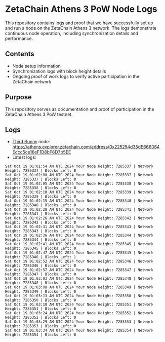 # ZetaChain Athens 3 PoW Node Logs
This repository contains logs and proof that we have successfully set up and run a node on the ZetaChain Athens 3 network. The logs demonstrate continuous node operation, including synchronization details and performance.

## Contents
- Node setup information
- Synchronization logs with block height details
- Ongoing proof of work logs to verify active participation in the ZetaChain network

## Purpose
This repository serves as documentation and proof of participation in the ZetaChain Athens 3 PoW testnet.

## Logs

- [Third Bunny](https://thirdbunny.xyz/) node: https://athens.explorer.zetachain.com/address/0x225254d35dE666064Eccc5ce16eF1D8bF8D7b5EE
- Latest logs:
```
Sat Oct 19 01:01:54 AM UTC 2024 Your Node Height: 7285337 | Network Height: 7285337 | Blocks Left: 0
Sat Oct 19 01:02:00 AM UTC 2024 Your Node Height: 7285337 | Network Height: 7285337 | Blocks Left: 0
Sat Oct 19 01:02:05 AM UTC 2024 Your Node Height: 7285338 | Network Height: 7285338 | Blocks Left: 0
Sat Oct 19 01:02:10 AM UTC 2024 Your Node Height: 7285339 | Network Height: 7285339 | Blocks Left: 0
Sat Oct 19 01:02:15 AM UTC 2024 Your Node Height: 7285340 | Network Height: 7285340 | Blocks Left: 0
Sat Oct 19 01:02:20 AM UTC 2024 Your Node Height: 7285341 | Network Height: 7285341 | Blocks Left: 0
Sat Oct 19 01:02:26 AM UTC 2024 Your Node Height: 7285342 | Network Height: 7285342 | Blocks Left: 0
Sat Oct 19 01:02:31 AM UTC 2024 Your Node Height: 7285343 | Network Height: 7285343 | Blocks Left: 0
Sat Oct 19 01:02:36 AM UTC 2024 Your Node Height: 7285344 | Network Height: 7285344 | Blocks Left: 0
Sat Oct 19 01:02:41 AM UTC 2024 Your Node Height: 7285345 | Network Height: 7285345 | Blocks Left: 0
Sat Oct 19 01:02:47 AM UTC 2024 Your Node Height: 7285345 | Network Height: 7285346 | Blocks Left: 1
Sat Oct 19 01:02:52 AM UTC 2024 Your Node Height: 7285346 | Network Height: 7285346 | Blocks Left: 0
Sat Oct 19 01:02:57 AM UTC 2024 Your Node Height: 7285347 | Network Height: 7285347 | Blocks Left: 0
Sat Oct 19 01:03:03 AM UTC 2024 Your Node Height: 7285348 | Network Height: 7285348 | Blocks Left: 0
Sat Oct 19 01:03:08 AM UTC 2024 Your Node Height: 7285349 | Network Height: 7285349 | Blocks Left: 0
Sat Oct 19 01:03:13 AM UTC 2024 Your Node Height: 7285350 | Network Height: 7285350 | Blocks Left: 0
Sat Oct 19 01:03:18 AM UTC 2024 Your Node Height: 7285351 | Network Height: 7285351 | Blocks Left: 0
Sat Oct 19 01:03:24 AM UTC 2024 Your Node Height: 7285352 | Network Height: 7285352 | Blocks Left: 0
Sat Oct 19 01:03:29 AM UTC 2024 Your Node Height: 7285353 | Network Height: 7285353 | Blocks Left: 0
Sat Oct 19 01:03:34 AM UTC 2024 Your Node Height: 7285354 | Network Height: 7285354 | Blocks Left: 0
```
